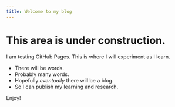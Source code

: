 ```yaml
---
title: Welcome to my blog
---
```

# This area is under construction.

I am testing GitHub Pages. This is where I will experiment as I learn.

- There will be words.
- Probably many words.
- Hopefully *eventually* there will be a blog.
- So I can publish my learning and research.

Enjoy!
